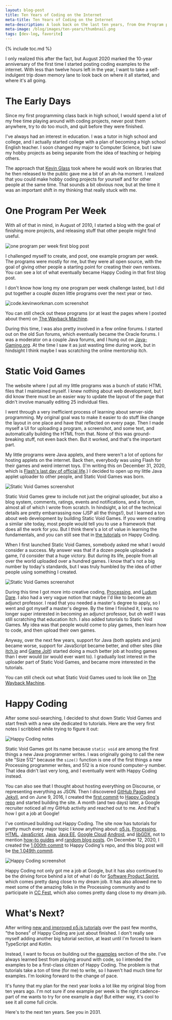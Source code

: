 ```yaml
---
layout: blog-post
title: Ten Years of Coding on the Internet
meta-title: Ten Years of Coding on the Internet
meta-description: A look back on the last ten years, from One Program per Week, through Static Void Games, to Happy Coding!
meta-image: /blog/images/ten-years/thumbnail.png
tags: [dev-log, favorite]
---
```


{% include toc.md %}

I only realized this after the fact, but August 2020 marked the 10-year anniversary of the first time I started posting coding examples to the internet. With less than twelve hours left in the year, I want to take a self-indulgent trip down memory lane to look back on where it all started, and where it's all going.

# The Early Days

Since my first programming class back in high school, I would spend a lot of my free time playing around with coding projects, never post them anywhere, try to do too much, and quit before they were finished.

I've always had an interest in education. I was a tutor in high school and college, and I actually started college with a plan of becoming a high school English teacher. I soon changed my major to Computer Science, but I saw my hobby projects as being separate from the idea of teaching or helping others.

The approach that [Kevin Glass](http://www.cokeandcode.com/) took where he would work on libraries that he then released to the public gave me a bit of an ah-ha moment. I realized that you could make hobby coding projects for yourself and for other people at the same time. That sounds a bit obvious now, but at the time it was an important shift in my thinking that really stuck with me.

# One Program Per Week

With all of that in mind, in August of 2010, I started a blog with the goal of finishing more projects, and releasing stuff that other people might find useful.

![one program per week first blog post](/blog/images/ten-years/one-program-per-week-1.png)

I challenged myself to create, and post, one example program per week. The programs were mostly for me, but they were all open source, with the goal of giving other people a starting point for creating their own remixes. You can see a lot of what eventually became Happy Coding in that first blog post.

I don't know how long my one program per week challenge lasted, but I did put together a couple dozen little programs over the next year or two.

![code.kevinworkman.com screenshot](/blog/images/ten-years/code-kevinworkman-1.png)

You can still check out these programs (or at least the pages where I posted about them) on [The Wayback Machine](https://web.archive.org/web/20160321185759/http://code.kevinworkman.com/).

During this time, I was also pretty involved in a few online forums. I started out on the old Sun forums, which eventually became the Oracle forums. I was a moderator on a couple Java forums, and I hung out on [Java-Gaming.org](https://jvm-gaming.org/). At the time I saw it as just wasting time during work, but in hindsight I think maybe I was scratching the online mentorship itch.

# Static Void Games

The website where I put all my little programs was a bunch of static HTML files that I maintained myself. I knew nothing about web development, but I did know there must be an easier way to update the layout of the page that didn't involve manually editing 25 individual files.

I went through a very inefficient process of learning about server-side programming. My original goal was to make it easier to do stuff like change the layout in one place and have that reflected on every page. Then I made myself a UI for uploading a program, a screenshot, and some text, and automatically building the HTML from that. None of this was ground-breaking stuff, not even back then. But it worked, and that's the important part.

My little programs were Java applets, and there weren't a lot of options for hosting applets on the internet. Back then, everybody was using Flash for their games and weird internet toys. (I'm writing this on December 31, 2020, which is [Flash's last day of official life](https://www.wired.co.uk/article/flash-obituary-adobe).) I decided to open up my little Java applet uploader to other people, and Static Void Games was born.

![Static Void Games screenshot](/blog/images/ten-years/static-void-games-1.png)

Static Void Games grew to include not just the original uploader, but also a blog system, comments, ratings, events and notifications, and a forum, almost all of which I wrote from scratch. In hindsight, a lot of the technical details are pretty embarrassing now (JSP all the things!), but I learned a ton about web development by building Static Void Games. If you were creating a similar site today, most people would tell you to use a framework that does all the work for you. But I think there's a lot of value in learning the fundamentals, and you can still see that in [the tutorials](/tutorials) on Happy Coding.

When I first launched Static Void Games, somebody asked me what I would consider a success. My answer was that if a dozen people uploaded a game, I'd consider that a huge victory. But during its life, people from all over the world uploaded over a hundred games. I know that's not a big number by today's standards, but I was truly humbled by the idea of other people using something I created.

![Static Void Games screenshot](/blog/images/ten-years/static-void-games-2.png)

During this time I got more into creative coding, [Processing](/tutorials/processing), and [Ludum Dare](https://ldjam.com/). I also had a very vague notion that maybe I'd like to become an adjunct professor. I read that you needed a master's degree to apply, so I went and got myself a master's degree. By the time I finished it, I was no longer super interested in becoming an adjunct professor, but oh well! I was still scratching that education itch. I also added tutorials to Static Void Games. My idea was that people would come to play games, then learn how to code, and then upload their own games.

Anyway, over the next few years, support for Java (both applets and jars) became worse, support for JavaScript became better, and other sites (like [itch.io](https://itch.io/) and [Game Jolt](https://gamejolt.com/)) started doing a much better job at hosting games than I ever would (or would ever want to). I gradually lost interest in the uploader part of Static Void Games, and became more interested in the tutorials.

You can still check out what Static Void Games used to look like on [The Wayback Machine](https://web.archive.org/web/20170402091806/http://staticvoidgames.com:80/).

# Happy Coding

After some soul-searching, I decided to shut down Static Void Games and start fresh with a new site dedicated to tutorials. Here are the very first notes I scribbled while trying to figure it out: 

![Happy Coding notes](/blog/images/ten-years/happy-coding-notes-1.jpg)

Static Void Games got its name because `static void` are among the first things a new Java programmer writes. I was originally going to call the new site "Size 512" because the `size()` function is one of the first things a new Processing programmer writes, and 512 is a nice round computer-y number. That idea didn't last very long, and I eventually went with Happy Coding instead.

You can also see that I thought about hosting everything on Discourse, or representing everything as JSON. Then I discovered [GitHub Pages](https://pages.github.com/) and [Jekyll](https://jekyllrb.com/), and on June 9, 2016, I created the [first commit](https://github.com/KevinWorkman/HappyCoding/commit/aeed255a1b9b5504839da1275bbdf6d591fa0852) to [Happy Coding's repo](https://github.com/KevinWorkman/HappyCoding) and started building the site. A month (and two days) later, a Google recruiter noticed all my GitHub activity and reached out to me. And that's how I got a job at Google!

I've continued building out Happy Coding. The site now has tutorials for pretty much every major topic I know anything about: [p5.js](/tutorials/p5js), [Processing](/tutorials/processing), [HTML](/tutorials/html), [JavaScript](/tutorials/javascript), [Java](/tutorials/java), [Java EE](/tutorials/java-server), [Google Cloud](/tutorials/google-cloud) [Android](/tutorials/android), and [libGDX](/tutorials/libgdx), not to mention [how-to guides](/tutorials/how-to) and [random blog posts](/blog).  On December 12, 2020, I created the [1,000th commit](https://github.com/KevinWorkman/HappyCoding/commit/7d9444b2df8e9a1720fc6458a210384a1c7573ee) to Happy Coding's repo, and this blog post will be [the 1,049th commit](https://github.com/KevinWorkman/HappyCoding/commit/573de0657217eca2ba0f643ecfd2ee47fdc305ad).

![Happy Coding screenshot](/blog/images/ten-years/happy-coding-1.png)

Happy Coding not only got me a job at Google, but it has also continued to be the driving force behind a lot of what I do for [Software Product Sprint](https://buildyourfuture.withgoogle.com/programs/softwareproductsprint/), which comes pretty dang close to my dream job. It has also allowed me to meet some of the amazing folks in the Processing community and to participate in [CC Fest](http://ccfest.rocks/), which also comes pretty dang close to my dream job.

# What's Next?

After writing [new and improved p5.js tutorials](/blog/p5js-tutorials) over the past few months, "the bones" of Happy Coding are just about finished. I don't really see myself adding another big tutorial section, at least until I'm forced to learn TypeScript and Kotlin.

Instead, I want to focus on building out the [examples](/examples) section of the site. I've always learned best from playing around with code, so I intended the examples to be a first-class citizen of Happy Coding. The problem is that tutorials take a ton of time (for me) to write, so I haven't had much time for examples. I'm looking forward to the change of pace.

It's funny that my plan for the next year looks a lot like my original blog from ten years ago. I'm not sure if one example per week is the right cadence- part of me wants to try for one example a day! But either way, it's cool to see it all come full circle.

Here's to the next ten years. See you in 2031.